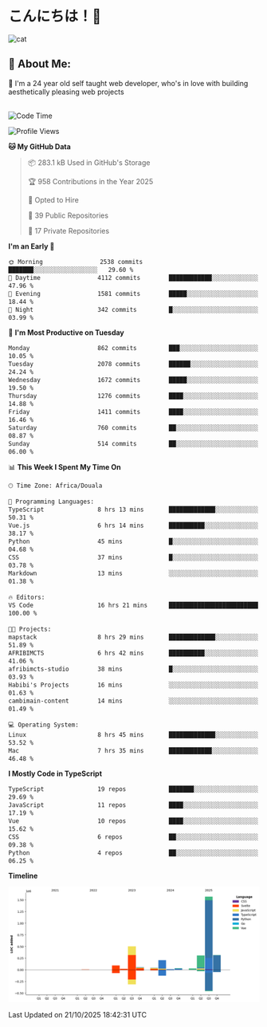 

# こんにちは！🙂  
![cat](https://github.com/michaelnji/michaelnji/assets/73862378/606e99e9-2c18-4853-8722-991e4af8eae6)

## 💫 About Me:
🙂 I'm a 24 year old self taught web developer, who's in love with building aesthetically pleasing web projects <br><br>

<!--START_SECTION:waka-->
![Code Time](http://img.shields.io/badge/Code%20Time-1%2C491%20hrs%2056%20mins-blue)

![Profile Views](http://img.shields.io/badge/Profile%20Views-1-blue)

**🐱 My GitHub Data** 

> 📦 283.1 kB Used in GitHub's Storage 
 > 
> 🏆 958 Contributions in the Year 2025
 > 
> 💼 Opted to Hire
 > 
> 📜 39 Public Repositories 
 > 
> 🔑 17 Private Repositories 
 > 
**I'm an Early 🐤** 

```text
🌞 Morning                2538 commits        ███████░░░░░░░░░░░░░░░░░░   29.60 % 
🌆 Daytime                4112 commits        ████████████░░░░░░░░░░░░░   47.96 % 
🌃 Evening                1581 commits        █████░░░░░░░░░░░░░░░░░░░░   18.44 % 
🌙 Night                  342 commits         █░░░░░░░░░░░░░░░░░░░░░░░░   03.99 % 
```
📅 **I'm Most Productive on Tuesday** 

```text
Monday                   862 commits         ███░░░░░░░░░░░░░░░░░░░░░░   10.05 % 
Tuesday                  2078 commits        ██████░░░░░░░░░░░░░░░░░░░   24.24 % 
Wednesday                1672 commits        █████░░░░░░░░░░░░░░░░░░░░   19.50 % 
Thursday                 1276 commits        ████░░░░░░░░░░░░░░░░░░░░░   14.88 % 
Friday                   1411 commits        ████░░░░░░░░░░░░░░░░░░░░░   16.46 % 
Saturday                 760 commits         ██░░░░░░░░░░░░░░░░░░░░░░░   08.87 % 
Sunday                   514 commits         ██░░░░░░░░░░░░░░░░░░░░░░░   06.00 % 
```


📊 **This Week I Spent My Time On** 

```text
🕑︎ Time Zone: Africa/Douala

💬 Programming Languages: 
TypeScript               8 hrs 13 mins       █████████████░░░░░░░░░░░░   50.31 % 
Vue.js                   6 hrs 14 mins       ██████████░░░░░░░░░░░░░░░   38.17 % 
Python                   45 mins             █░░░░░░░░░░░░░░░░░░░░░░░░   04.68 % 
CSS                      37 mins             █░░░░░░░░░░░░░░░░░░░░░░░░   03.78 % 
Markdown                 13 mins             ░░░░░░░░░░░░░░░░░░░░░░░░░   01.38 % 

🔥 Editors: 
VS Code                  16 hrs 21 mins      █████████████████████████   100.00 % 

🐱‍💻 Projects: 
mapstack                 8 hrs 29 mins       █████████████░░░░░░░░░░░░   51.89 % 
AFRIBIMCTS               6 hrs 42 mins       ██████████░░░░░░░░░░░░░░░   41.06 % 
afribimcts-studio        38 mins             █░░░░░░░░░░░░░░░░░░░░░░░░   03.93 % 
Habibi's Projects        16 mins             ░░░░░░░░░░░░░░░░░░░░░░░░░   01.63 % 
cambimain-content        14 mins             ░░░░░░░░░░░░░░░░░░░░░░░░░   01.49 % 

💻 Operating System: 
Linux                    8 hrs 45 mins       █████████████░░░░░░░░░░░░   53.52 % 
Mac                      7 hrs 35 mins       ████████████░░░░░░░░░░░░░   46.48 % 
```

**I Mostly Code in TypeScript** 

```text
TypeScript               19 repos            ███████░░░░░░░░░░░░░░░░░░   29.69 % 
JavaScript               11 repos            ████░░░░░░░░░░░░░░░░░░░░░   17.19 % 
Vue                      10 repos            ████░░░░░░░░░░░░░░░░░░░░░   15.62 % 
CSS                      6 repos             ██░░░░░░░░░░░░░░░░░░░░░░░   09.38 % 
Python                   4 repos             ██░░░░░░░░░░░░░░░░░░░░░░░   06.25 % 
```



**Timeline**

![Lines of Code chart](https://raw.githubusercontent.com/michaelnji/michaelnji/main/assets/bar_graph.png)


 Last Updated on 21/10/2025 18:42:31 UTC
<!--END_SECTION:waka-->
